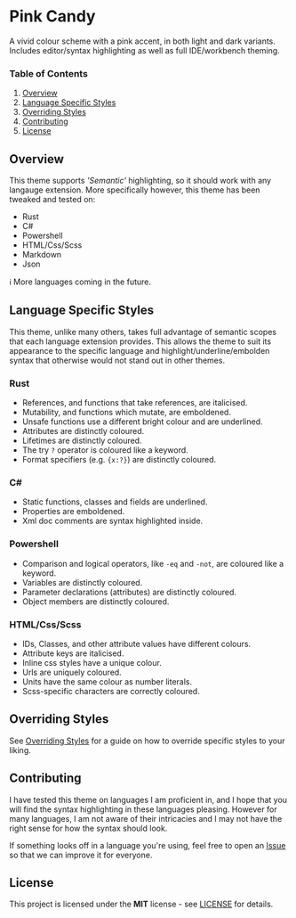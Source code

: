 # Pink Candy
A vivid colour scheme with a pink accent, in both light and dark variants. Includes editor/syntax highlighting as well as full IDE/workbench theming.

### Table of Contents
1. [Overview](#overview)
2. [Language Specific Styles](#language-specific-styles)
3. [Overriding Styles](#overriding-styles)
4. [Contributing](#contributing)
5. [License](#license)

## Overview
This theme supports *'Semantic'* highlighting, so it should work with any langauge extension. More specifically however, this theme has been tweaked and tested on:
- Rust
- C#
- Powershell
- HTML/Css/Scss
- Markdown
- Json

ℹ More languages coming in the future.

## Language Specific Styles
This theme, unlike many others, takes full advantage of semantic scopes that each language extension provides. This allows the theme to suit its appearance to the specific language and highlight/underline/embolden syntax that otherwise would not stand out in other themes.

### Rust
- References, and functions that take references, are italicised.
- Mutability, and functions which mutate, are emboldened.
- Unsafe functions use a different bright colour and are underlined.
- Attributes are distinctly coloured.
- Lifetimes are distinctly coloured.
- The try `?` operator is coloured like a keyword.
- Format specifiers (e.g. `{x:?}`) are distinctly coloured.

### C#
- Static functions, classes and fields are underlined.
- Properties are emboldened.
- Xml doc comments are syntax highlighted inside.

### Powershell
- Comparison and logical operators, like `-eq` and `-not`, are coloured like a keyword.
- Variables are distinctly coloured.
- Parameter declarations (attributes) are distinctly coloured.
- Object members are distinctly coloured.

### HTML/Css/Scss
- IDs, Classes, and other attribute values have different colours.
- Attribute keys are italicised.
- Inline css styles have a unique colour.
- Urls are uniquely coloured.
- Units have the same colour as number literals.
- Scss-specific characters are correctly coloured.

## Overriding Styles
See [Overriding Styles](./Overriding_Styles.md) for a guide on how to override specific styles to your liking.

## Contributing
I have tested this theme on languages I am proficient in, and I hope that you will find the syntax highlighting in these languages pleasing. However for many languages, I am not aware of their intricacies and I may not have the right sense for how the syntax should look.

If something looks off in a language you're using, feel free to open an [Issue](https://github.com/KubaP/vscode-pink-candy/issues) so that we can improve it for everyone.

## License
This project is licensed under the **MIT** license - see [LICENSE](./LICENSE) for details.